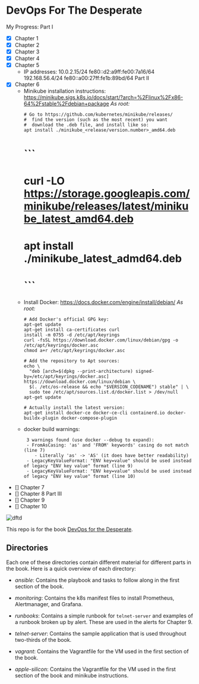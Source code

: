 # DevOps For The Desperate

My Progress:
Part I
- [X] Chapter 1
- [X] Chapter 2
- [X] Chapter 3
- [X] Chapter 4
- [X] Chapter 5
    - IP addresses:
        10.0.2.15/24 fe80::d2:a9ff:fe00:7a16/64 
        192.168.56.4/24 fe80::a00:27ff:fe1b:89bd/64
Part II
- [X] Chapter 6
    - Minikube installation instructions:
        https://minikube.sigs.k8s.io/docs/start/?arch=%2Flinux%2Fx86-64%2Fstable%2Fdebian+package
        *As root:*
        ```
        # Go to https://github.com/kubernetes/minikube/releases/
        #  find the version (such as the most recent) you want
        #  download the .deb file, and install like so:
        apt install ./minikube_<release/version.number>_amd64.deb
        ```
        # ```
        # curl -LO https://storage.googleapis.com/minikube/releases/latest/minikube_latest_amd64.deb
        # apt install ./minikube_latest_admd64.deb
        # ```
    - Install Docker:
        https://docs.docker.com/engine/install/debian/
        *As root:*
        ```
        # Add Docker's official GPG key:
        apt-get update
        apt-get install ca-certificates curl
        install -m 0755 -d /etc/apt/keyrings
        curl -fsSL https://download.docker.com/linux/debian/gpg -o /etc/apt/keyrings/docker.asc
        chmod a+r /etc/apt/keyrings/docker.asc

        # Add the repository to Apt sources:
        echo \
          "deb [arch=$(dpkg --print-architecture) signed-by=/etc/apt/keyrings/docker.asc] https://download.docker.com/linux/debian \
          $(. /etc/os-release && echo "$VERSION_CODENAME") stable" | \
          sudo tee /etc/apt/sources.list.d/docker.list > /dev/null
        apt-get update

        # Actually install the latest version:
        apt-get install docker-ce docker-ce-cli containerd.io docker-buildx-plugin docker-compose-plugin
        ```
    - docker build warnings:
        ```
         3 warnings found (use docker --debug to expand):
         - FromAsCasing: 'as' and 'FROM' keywords' casing do not match (line 7)
            - Literally 'as' -> 'AS' (it does have better readability)
         - LegacyKeyValueFormat: "ENV key=value" should be used instead of legacy "ENV key value" format (line 9)
         - LegacyKeyValueFormat: "ENV key=value" should be used instead of legacy "ENV key value" format (line 10)
        ```
- [] Chapter 7
- [] Chapter 8
Part III
- [] Chapter 9
- [] Chapter 10

![dftd](book-cover.png "Book front cover")

This repo is for the book [DevOps for the Desperate](https://nostarch.com/devops-desperate).

## Directories

Each one of these directories contain different material for different parts in the book.
Here is a quick overview of each directory:

* _ansible_: Contains the playbook and tasks to follow along in the first section of the book.

* _monitoring_: Contains the k8s manifest files to install Prometheus, Alertmanager, and Grafana.

* _runbooks_: Contains a simple runbook for `telnet-server` and examples of a runbook broken up by alert. These are used in the alerts for Chapter 9.

* _telnet-server_: Contains the sample application that is used throughout two-thirds of the book.

* _vagrant_: Contains the Vagrantfile for the VM used in the first section of the book.

* _apple-silicon_: Contains the Vagrantfile for the VM used in the first section of the book and minikube instructions.
